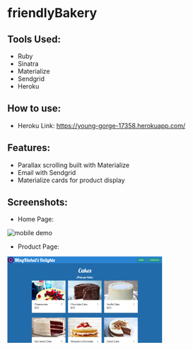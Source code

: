# friendlyBakery

## Tools Used:
* Ruby
* Sinatra
* Materialize
* Sendgrid
* Heroku

## How to use:
* Heroku Link: https://young-gorge-17358.herokuapp.com/

## Features:
* Parallax scrolling built with Materialize
* Email with Sendgrid
* Materialize cards for product display

## Screenshots:
* Home Page:
<img src="screenshots/screen1.gif" alt="mobile demo" width="350">

* Product Page:
<img src="screenshots/screen2.png" alt="mobile demo" width="350">

